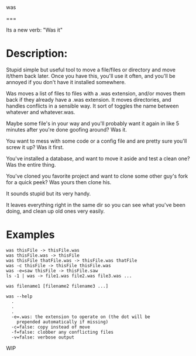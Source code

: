 was

===

Its a new verb: "Was it"


Description:
============

Stupid simple but useful tool to move a file/files or directory and
move it/them back later.  Once you have this, you'll use it often,
and you'll be annoyed if you don't have it installed somewhere.

Was moves a list of files to files with a .was extension, and/or
moves them back if they already have a .was extension.  It moves
directories, and handles conflicts in a sensible way. It sort of
toggles the name between whatever and whatever.was.

Maybe some file's in your way and you'll probably want it again in
like 5 minutes after you're done goofing around?  Was it.

You want to mess with some code or a config file and are pretty
sure you'll screw it up?  Was it first.

You've installed a database, and want to move it aside and test a
clean one?  Was the entire thing.

You've cloned you favorite project and want to clone some other
guy's fork for a quick peek?  Was yours then clone his.

It sounds stupid but its very handy.

It leaves everything right in the same dir so you can see what
you've been doing, and clean up old ones very easily.

Examples
========

    was thisFile -> thisFile.was
    was thisFile.was -> thisFile
    was thisFile thatFile.was -> thisFile.was thatFile
    was -c thisFile -> thisFile thisFile.was
    was -e=saw thisFile -> thisFile.saw
    ls -1 | was -> file1.was file2.was file3.was ...

    was filename1 [filename2 filename3 ...]

    was --help
      .
      .
      .
      -e=.was: the extension to operate on (the dot will be
        prepended automatically if missing)
      -c=false: copy instead of move
      -f=false: clobber any conflicting files
      -v=false: verbose output



WIP
